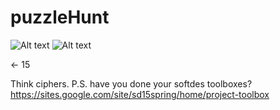 # puzzleHunt
![Alt text](http://luckymojo.com/dill-pickle.jpg)
![Alt text](https://media.licdn.com/mpr/mpr/shrink_200_200/p/6/005/0a9/252/3b9896e.jpg)

<- 15

Think ciphers. P.S. have you done your softdes toolboxes?
https://sites.google.com/site/sd15spring/home/project-toolbox
